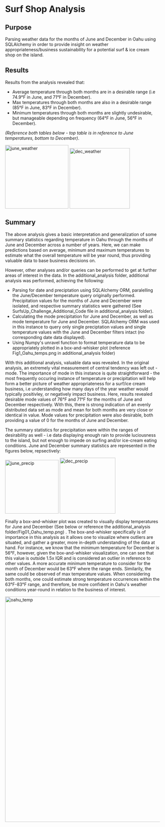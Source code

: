 # Surf Shop Analysis
## Purpose
Parsing weather data for the months of June and December in Oahu using SQLAlchemy in order to provide insight on weather appropriateness/business sustainability for a potential surf & ice cream shop on the island.

## Results 
Results from the analysis revealed that:
- Average temperature through both months are in a desirable range (i.e 74.9°F in June, and 71°F in December).
- Max temperatures through both months are also in a desirable range (85°F in June, 83°F in December). 
- Minimum temperatures through both months are slightly undesirable, but manageable depending on frequency (64°F in June, 56°F in December). 

*(Reference both tables below - top table is in reference to June temperatures, bottom to December)*.

<img width="206" alt="june_weather" src="https://user-images.githubusercontent.com/79600550/116790958-24d14980-aa85-11eb-85a7-c81291a842e3.png">

<img width="196" alt="dec_weather" src="https://user-images.githubusercontent.com/79600550/116790961-269b0d00-aa85-11eb-9165-920e7a730d1c.png">

## Summary 
The above analysis gives a basic interpretation and generalization of some summary statistics regarding temperature in Oahu through the months of June and December across a number of years. Here, we can make predictions based on average, minimum and maximum temperatures to estimate what the overall temperature will be year round, thus providing valuable data to base business decisions on. 

However, other analyses and/or queries can be performed to get at further areas of interest in the data. In the additional_analysis folder, additional analysis was performed, achieving the following:
- Parsing for date and preciptation using SQLAlchemy ORM, paralelling the June/December temperature query originally performed. Precipitation values for the months of June and December were isolated, and respective summary statistics were gathered (See SurfsUp_Challenge_Additional_Code file in additional_analysis folder).
- Calculating the mode precipitation for June and December, as well as mode temperature for June and December. SQLAlchemy ORM was used in this instance to query only single preciptation values and single temperature values with the June and December filters intact (no corresponding date data displayed). 
- Using Numpy's unravel function to format temperature data to be appropriately plotted in a box-and-whisker plot (reference Fig1_Oahu_temps.png in additional_analysis folder)

With this additional analysis, valuable data was revealed. In the original analysis, an extremely vital measurement of central tendency was left out - mode. The importance of mode in this instance is quite straightforward - the most frequently occuring instance of temperature or precipitation will help form a better picture of weather appropriateness for a surf/ice cream business, i.e understanding how many days of the year weather would typically positivley, or negatively impact business. Here, results revealed desirable mode values of 76°F and 71°F for the months of June and December respectively. With this, there is strong indication of an evenly distributed data set as mode and mean for both months are very close or identical in value. Mode values for precipitation were also desirable, both providing a value of 0 for the months of June and December.

The summary statistics for precipitation were within the ranges of desirability as well - i.e data displaying enough rain to provide luciousness to the island, but not enough to impede on surfing and/or ice-cream eating conditions. June and December summary statistics are represented in the figures below, repsectively:

<img width="174" alt="june_precip" src="https://user-images.githubusercontent.com/79600550/116794202-450b0380-aa99-11eb-999c-0451d0f7239f.png">

<img width="181" alt="dec_precip" src="https://user-images.githubusercontent.com/79600550/116794204-463c3080-aa99-11eb-8d1d-ff9cffbb74e9.png">

Finally a box-and-whisker plot was created to visually display temperatures for June and December (See below or reference the additional_analysis folder/Fig01_Oahu_temp.png) . The box-and-whisker specifically is of importance in this analysis as it allows one to visualize where outliers are situated, and gather a greater, more in-depth understanding of the data at hand. For instance, we know that the minimum temperature for December is 56°F, however, given the box-and-whisker visualization, one can see that this value is outside 1.5x IQR and is considered an outlier in reference to other values. A more accurate minimum temperature to consider for the month of December would be 63°F where the range ends. Similarily, the same could be observed of max temperature values. When considering both months, one could estimate strong temperature occurrences within the 63°F-83°F range, and therefore, be more confident in Oahu's weather conditions year-round in relation to the business of interest.

<img width="731" alt="oahu_temp" src="https://user-images.githubusercontent.com/79600550/116794328-3ec95700-aa9a-11eb-8403-ff242ddb1d16.png">
